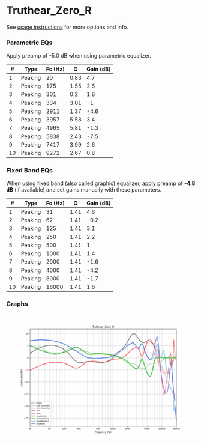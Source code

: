 # Truthear_Zero_R
See [usage instructions](https://github.com/jaakkopasanen/AutoEq#usage) for more options and info.

### Parametric EQs
Apply preamp of -5.0 dB when using parametric equalizer.

|   # | Type    |   Fc (Hz) |    Q |   Gain (dB) |
|-----|---------|-----------|------|-------------|
|   1 | Peaking |        20 | 0.83 |         4.7 |
|   2 | Peaking |       175 | 1.55 |         2.6 |
|   3 | Peaking |       301 | 0.2  |         1.8 |
|   4 | Peaking |       334 | 3.01 |        -1   |
|   5 | Peaking |      2911 | 1.37 |        -4.6 |
|   6 | Peaking |      3957 | 5.58 |         3.4 |
|   7 | Peaking |      4965 | 5.81 |        -1.3 |
|   8 | Peaking |      5838 | 2.43 |        -7.5 |
|   9 | Peaking |      7417 | 3.99 |         2.6 |
|  10 | Peaking |      9272 | 2.67 |         0.8 |

### Fixed Band EQs
When using fixed band (also called graphic) equalizer, apply preamp of **-4.8 dB** (if available) and set gains manually with these parameters.

|   # | Type    |   Fc (Hz) |    Q |   Gain (dB) |
|-----|---------|-----------|------|-------------|
|   1 | Peaking |        31 | 1.41 |         4.6 |
|   2 | Peaking |        62 | 1.41 |        -0.2 |
|   3 | Peaking |       125 | 1.41 |         3.1 |
|   4 | Peaking |       250 | 1.41 |         2.2 |
|   5 | Peaking |       500 | 1.41 |         1   |
|   6 | Peaking |      1000 | 1.41 |         1.4 |
|   7 | Peaking |      2000 | 1.41 |        -1.6 |
|   8 | Peaking |      4000 | 1.41 |        -4.2 |
|   9 | Peaking |      8000 | 1.41 |        -1.7 |
|  10 | Peaking |     16000 | 1.41 |         1.6 |

### Graphs
![](./Truthear_Zero_R.png)

